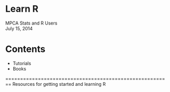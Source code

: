 Learn R
============

MPCA Stats and R Users  
July 15, 2014

Contents
========================================================

- Tutorials
- Books

========================================================
Resources for getting started and learning R
